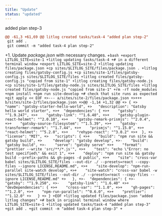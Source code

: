 ```yaml
---
title: "Update"
status: "updated"
---
```

added plan step-3
```diff
@@ -61,3 +61,69 @@ litlog created tasks/task-4 "added plan step-2"
 git add .
 git commit -m "added task-4 plan step-2"
 ```
+1. Update *package.json* with necessary changes.
+```bash
+export LITLOG_SITE=site-1
+litlog updating tasks/task-4
+# in a different terminal window
+export LITLOG_SITE=site-2
+litlog updating files/package.json
+cp sites/$LITLOG_SITE/files/package.json .
+litlog creating files/gatsby-config.js
+cp sites/site-1/files/gatsby-config.js sites/$LITLOG_SITE/files
+litlog created files/gatsby-config.js "copied from site-1"
+litlog creating files/gatsby-node.js
+cp sites/site-1/files/gatsby-node.js sites/$LITLOG_SITE/files
+litlog created files/gatsby-node.js "copied from site-1"
+rm -rf node_modules
+npm install
+npm run site-develop
+# check that site runs as expected
+git apply << EOF
+>--- a/sites/site-2/files/package.json
+>+++ b/sites/site-2/files/package.json
+>@@ -1,14 +1,32 @@
+> {
+>   "name": "gatsby-starter-hello-world",
+>   "description": "Gatsby hello world starter",
+>+  "dependencies": {
+>+    "gatsby": "^1.9.247",
+>+    "gatsby-link": "^1.6.40",
+>+    "gatsby-plugin-react-helmet": "^2.0.10",
+>+    "gatsby-remark-prismjs": "^2.0.4",
+>+    "gatsby-source-filesystem": "^1.5.39",
+>+    "gatsby-transformer-remark": "^1.7.44",
+>+    "prismjs": "^1.15.0",
+>+    "react-helmet": "^5.2.0",
+>+    "rehype-react": "^3.0.2"
+>+  },
+>   "license": "MIT",
+>   "scripts": {
+>+    "build": "npm run site && gatsby build",
+>     "develop": "gatsby develop",
+>-    "build": "gatsby build",
+>-    "serve": "gatsby serve"
+>+    "format": "prettier --write 'src/**/*.js'",
+>+    "test": "echo \"Error: no test specified\" && exit 1",
+>+    "deploy": "npm run site && gatsby build --prefix-paths && gh-pages -d public",
+>+    "site": "cross-var babel sites/$LITLOG_SITE/files --out-dir ./ --presets=react --copy-files --ignore LICENSE,README.md",
+>+    "site-develop": "npm-run-parallel site-watch develop",
+>+    "site-watch": "cross-var babel -w sites/$LITLOG_SITE/files --out-dir ./ --presets=react --copy-files --ignore LICENSE,README.md"
+>   },
+>-  "dependencies": {
+>-    "gatsby": "^1.9.250",
+>-    "gatsby-link": "^1.6.40"
+>+  "devDependencies": {
+>+    "cross-var": "^1.1.0",
+>+    "gh-pages": "^1.2.0",
+>+    "npm-run-parallel": "^0.6.0",
+>+    "prettier": "^1.12.0"
+>   }
+> }
+EOF
+litlog updated files/package.json "added litlog changes"
+# back in original terminal window where LITLOG_SITE=site-1
+litlog updated tasks/task-4 "added plan step-3"
+git add .
+git commit -m "added task-4 plan step-3"
+```
```